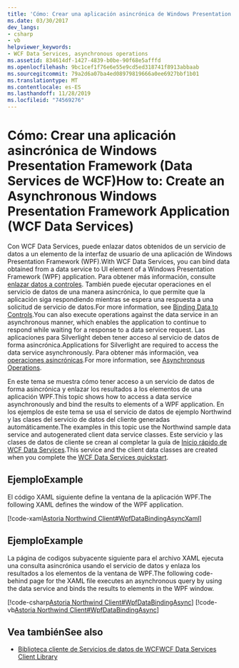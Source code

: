 ```yaml
---
title: 'Cómo: Crear una aplicación asincrónica de Windows Presentation Framework (Data Services de WCF)'
ms.date: 03/30/2017
dev_langs:
- csharp
- vb
helpviewer_keywords:
- WCF Data Services, asynchronous operations
ms.assetid: 834614df-1427-4839-b0be-90f68e5afffd
ms.openlocfilehash: 9bc1cef1f76e6e55e9cd5ed318741f8913abbaab
ms.sourcegitcommit: 79a2d6a07ba4ed08979819666a0ee6927bbf1b01
ms.translationtype: MT
ms.contentlocale: es-ES
ms.lasthandoff: 11/28/2019
ms.locfileid: "74569276"
---
```

# <a name="how-to-create-an-asynchronous-windows-presentation-framework-application-wcf-data-services"></a><span data-ttu-id="e6d73-102">Cómo: Crear una aplicación asincrónica de Windows Presentation Framework (Data Services de WCF)</span><span class="sxs-lookup"><span data-stu-id="e6d73-102">How to: Create an Asynchronous Windows Presentation Framework Application (WCF Data Services)</span></span>
<span data-ttu-id="e6d73-103">Con WCF Data Services, puede enlazar datos obtenidos de un servicio de datos a un elemento de la interfaz de usuario de una aplicación de Windows Presentation Framework (WPF).</span><span class="sxs-lookup"><span data-stu-id="e6d73-103">With WCF Data Services, you can bind data obtained from a data service to UI element of a Windows Presentation Framework (WPF) application.</span></span> <span data-ttu-id="e6d73-104">Para obtener más información, consulte [enlazar datos a controles](binding-data-to-controls-wcf-data-services.md). También puede ejecutar operaciones en el servicio de datos de una manera asincrónica, lo que permite que la aplicación siga respondiendo mientras se espera una respuesta a una solicitud de servicio de datos.</span><span class="sxs-lookup"><span data-stu-id="e6d73-104">For more information, see [Binding Data to Controls](binding-data-to-controls-wcf-data-services.md).You can also execute operations against the data service in an asynchronous manner, which enables the application to continue to respond while waiting for a response to a data service request.</span></span> <span data-ttu-id="e6d73-105">Las aplicaciones para Silverlight deben tener acceso al servicio de datos de forma asincrónica.</span><span class="sxs-lookup"><span data-stu-id="e6d73-105">Applications for Silverlight are required to access the data service asynchronously.</span></span> <span data-ttu-id="e6d73-106">Para obtener más información, vea [operaciones asincrónicas](asynchronous-operations-wcf-data-services.md).</span><span class="sxs-lookup"><span data-stu-id="e6d73-106">For more information, see [Asynchronous Operations](asynchronous-operations-wcf-data-services.md).</span></span>  
  
 <span data-ttu-id="e6d73-107">En este tema se muestra cómo tener acceso a un servicio de datos de forma asincrónica y enlazar los resultados a los elementos de una aplicación WPF.</span><span class="sxs-lookup"><span data-stu-id="e6d73-107">This topic shows how to access a data service asynchronously and bind the results to elements of a WPF application.</span></span> <span data-ttu-id="e6d73-108">En los ejemplos de este tema se usa el servicio de datos de ejemplo Northwind y las clases del servicio de datos del cliente generadas automáticamente.</span><span class="sxs-lookup"><span data-stu-id="e6d73-108">The examples in this topic use the Northwind sample data service and autogenerated client data service classes.</span></span> <span data-ttu-id="e6d73-109">Este servicio y las clases de datos de cliente se crean al completar la guía de [Inicio rápido de WCF Data Services](quickstart-wcf-data-services.md).</span><span class="sxs-lookup"><span data-stu-id="e6d73-109">This service and the client data classes are created when you complete the [WCF Data Services quickstart](quickstart-wcf-data-services.md).</span></span>  
  
## <a name="example"></a><span data-ttu-id="e6d73-110">Ejemplo</span><span class="sxs-lookup"><span data-stu-id="e6d73-110">Example</span></span>  
 <span data-ttu-id="e6d73-111">El código XAML siguiente define la ventana de la aplicación WPF.</span><span class="sxs-lookup"><span data-stu-id="e6d73-111">The following XAML defines the window of the WPF application.</span></span>  
  
 [!code-xaml[Astoria Northwind Client#WpfDataBindingAsyncXaml](../../../../samples/snippets/visualbasic/VS_Snippets_Misc/astoria_northwind_client/vb/customerordersasync.xaml#wpfdatabindingasyncxaml)]  
  
## <a name="example"></a><span data-ttu-id="e6d73-112">Ejemplo</span><span class="sxs-lookup"><span data-stu-id="e6d73-112">Example</span></span>  
 <span data-ttu-id="e6d73-113">La página de codigos subyacente siguiente para el archivo XAML ejecuta una consulta asincrónica usando el servicio de datos y enlaza los resultados a los elementos de la ventana de WPF.</span><span class="sxs-lookup"><span data-stu-id="e6d73-113">The following code-behind page for the XAML file executes an asynchronous query by using the data service and binds the results to elements in the WPF window.</span></span>  
  
 [!code-csharp[Astoria Northwind Client#WpfDataBindingAsync](../../../../samples/snippets/csharp/VS_Snippets_Misc/astoria_northwind_client/cs/customerordersasync.xaml.cs#wpfdatabindingasync)]
 [!code-vb[Astoria Northwind Client#WpfDataBindingAsync](../../../../samples/snippets/visualbasic/VS_Snippets_Misc/astoria_northwind_client/vb/customerordersasync.xaml.vb#wpfdatabindingasync)]  
  
## <a name="see-also"></a><span data-ttu-id="e6d73-114">Vea también</span><span class="sxs-lookup"><span data-stu-id="e6d73-114">See also</span></span>

- [<span data-ttu-id="e6d73-115">Biblioteca cliente de Servicios de datos de WCF</span><span class="sxs-lookup"><span data-stu-id="e6d73-115">WCF Data Services Client Library</span></span>](wcf-data-services-client-library.md)
